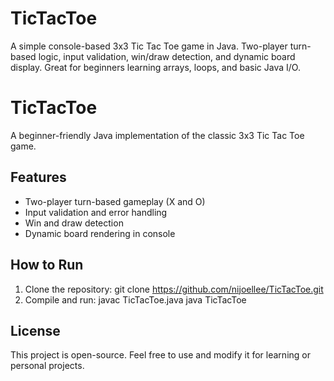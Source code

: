 # TicTacToe
A simple console-based 3x3 Tic Tac Toe game in Java. Two-player turn-based logic, input validation, win/draw detection, and dynamic board display. Great for beginners learning arrays, loops, and basic Java I/O.

# TicTacToe
A beginner-friendly Java implementation of the classic 3x3 Tic Tac Toe game.

## Features
- Two-player turn-based gameplay (X and O)
- Input validation and error handling
- Win and draw detection
- Dynamic board rendering in console

## How to Run
1. Clone the repository:
git clone https://github.com/nijoellee/TicTacToe.git
2. Compile and run:
javac TicTacToe.java
java TicTacToe


## License
This project is open-source. Feel free to use and modify it for learning or personal projects.
